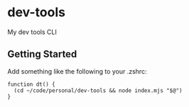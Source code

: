 # dev-tools

My dev tools CLI

## Getting Started

Add something like the following to your .zshrc:

```
function dt() {
  (cd ~/code/personal/dev-tools && node index.mjs "$@")
}
```
